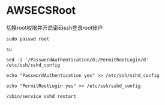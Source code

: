 # AWSECSRoot
切换root权限并开启密码ssh登录root账户

```
sudo passwd root

su

sed -i '/PasswordAuthentication/d;/PermitRootLogin/d' /etc/ssh/sshd_config

echo "PasswordAuthentication yes" >> /etc/ssh/sshd_config

echo "PermitRootLogin yes" >> /etc/ssh/sshd_config

/sbin/service sshd restart
```

